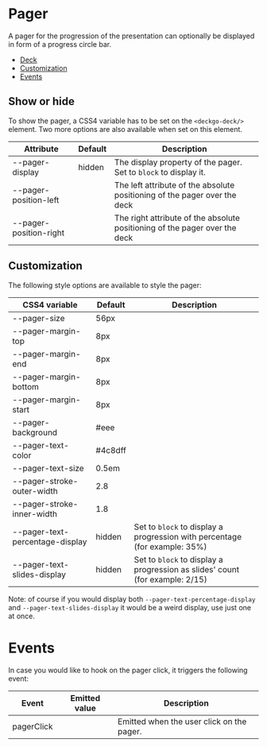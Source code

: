 # Pager

A pager for the progression of the presentation can optionally be displayed in form of a progress circle bar.

- [Deck](#app-deck-pager-deck)
- [Customization](#app-deck-pager-customization)
- [Events](#app-deck-pager-events)

## Show or hide

To show the pager, a CSS4 variable has to be set on the `<deckgo-deck/>` element. Two more options are also available when set on this element.

| Attribute              | Default | Description                                                                |
| ---------------------- | ------- | -------------------------------------------------------------------------- |
| --pager-display        | hidden  | The display property of the pager. Set to `block` to display it.           |
| --pager-position-left  |         | The left attribute of the absolute positioning of the pager over the deck  |
| --pager-position-right |         | The right attribute of the absolute positioning of the pager over the deck |

## Customization

The following style options are available to style the pager:

| CSS4 variable                   | Default | Description                                                                  |
| ------------------------------- | ------- | ---------------------------------------------------------------------------- |
| --pager-size                    | 56px    |                                                                              |
| --pager-margin-top              | 8px     |                                                                              |
| --pager-margin-end              | 8px     |                                                                              |
| --pager-margin-bottom           | 8px     |                                                                              |
| --pager-margin-start            | 8px     |                                                                              |
| --pager-background              | #eee    |                                                                              |
| --pager-text-color              | #4c8dff |                                                                              |
| --pager-text-size               | 0.5em   |                                                                              |
| --pager-stroke-outer-width      | 2.8     |                                                                              |
| --pager-stroke-inner-width      | 1.8     |                                                                              |
| --pager-text-percentage-display | hidden  | Set to `block` to display a progression with percentage (for example: 35%)   |
| --pager-text-slides-display     | hidden  | Set to `block` to display a progression as slides' count (for example: 2/15) |

Note: of course if you would display both `--pager-text-percentage-display` and `--pager-text-slides-display` it would be a weird display, use just one at once.

# Events

In case you would like to hook on the pager click, it triggers the following event:

| Event      | Emitted value | Description                               |
| ---------- | ------------- | ----------------------------------------- |
| pagerClick |               | Emitted when the user click on the pager. |

[deckdeckgo]: https://deckdeckgo.com
